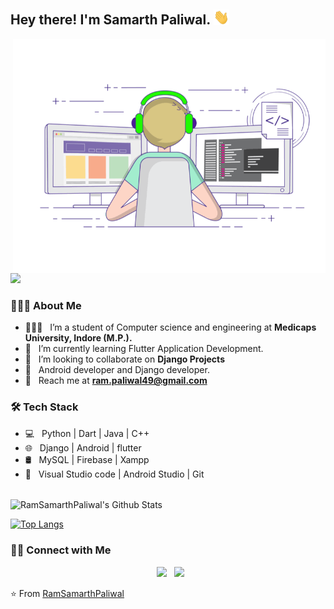 <h2> Hey there! I'm Samarth Paliwal. <img src="https://github.com/RamSamarthPaliwal/RamSamarthPaliwal/blob/main/Hi.gif" width="25"></h2>
<img align="right" alt="GIF" src="https://github.com/RamSamarthPaliwal/RamSamarthPaliwal/blob/main/gif3.gif" width="500"/>

![](https://komarev.com/ghpvc/?username=RamSamarthPaliwal&color=blue&label=PROFILE+VIEWS)


<h3> 👨🏻‍💻 About Me </h3>

- 👨🏻‍🎓 &nbsp; I’m a student of Computer science and engineering at **Medicaps University, Indore (M.P.).**
- 🔭 &nbsp; I’m currently learning Flutter Application Development.
- 🤝 &nbsp; I’m looking to collaborate on **Django Projects**
- 💼 &nbsp; Android developer and Django developer.
- 📩 &nbsp; Reach me at **ram.paliwal49@gmail.com**

<h3>🛠 Tech Stack</h3>

- 💻 &nbsp; Python | Dart | Java | C++ 
- 🌐 &nbsp; Django | Android | flutter
- 🛢 &nbsp; MySQL | Firebase | Xampp
- 🔧 &nbsp; Visual Studio code | Android Studio | Git

<br>

<img align="center" src="https://github-readme-stats.vercel.app/api?username=RamSamarthPaliwal&include_all_commits=true&count_private=true&show_icons=true&line_height=20&title_color=7A7ADB&icon_color=2234AE&text_color=D3D3D3&bg_color=0,000000,130F40" alt="RamSamarthPaliwal's Github Stats">

</br>

[![Top Langs](https://github-readme-stats.vercel.app/api/top-langs/?username=RamSamarthPaliwal&layout=compact&text_color=daf7dc&bg_color=151515)](https://github.com/RamSamarthPaliwal/github-readme-stats)


<h3> 🤝🏻 Connect with Me </h3>

<p align="center">
&nbsp; <a href="https://www.linkedin.com/in/samarth-p-694785110/" target="_blank" rel="noopener noreferrer"><img src="https://img.icons8.com/plasticine/100/000000/linkedin.png" width="50" /></a>
&nbsp; <a href="mailto:ram.paliwal49@gmail.com" target="_blank" rel="noopener noreferrer"><img src="https://img.icons8.com/plasticine/100/000000/gmail.png"  width="50" /></a>
</p>

⭐️ From [RamSamarthPaliwal](https://github.com/RamSamarthPaliwal)
